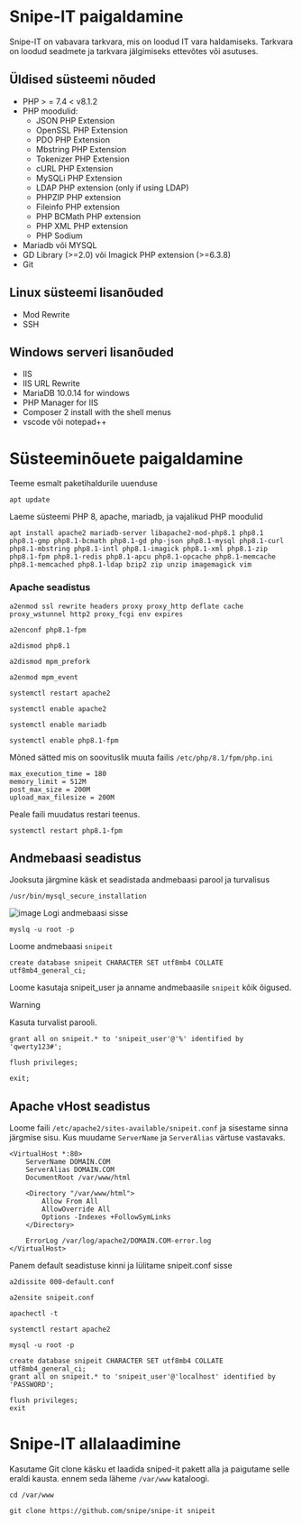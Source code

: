 # Snipe-IT paigaldamine
Snipe-IT on vabavara tarkvara, mis on loodud IT vara haldamiseks. Tarkvara on loodud seadmete ja tarkvara jälgimiseks ettevõtes või asutuses.

## Üldised süsteemi nõuded
- PHP > = 7.4 < v8.1.2
- PHP moodulid:
  - JSON PHP Extension
  - OpenSSL PHP Extension
  - PDO PHP Extension
  - Mbstring PHP Extension
  - Tokenizer PHP Extension
  - cURL PHP Extension
  - MySQLi PHP Extension
  - LDAP PHP extension (only if using LDAP)
  - PHPZIP PHP extension
  - Fileinfo PHP extension
  - PHP BCMath PHP extension
  - PHP XML PHP extension
  - PHP Sodium
- Mariadb või MYSQL
- GD Library (>=2.0) või Imagick PHP extension (>=6.3.8)
- Git

## Linux süsteemi lisanõuded
- Mod Rewrite
- SSH

## Windows serveri lisanõuded
- IIS	
- IIS URL Rewrite
- MariaDB 10.0.14 for windows
- PHP Manager for IIS
- Composer 2 install with the shell menus
- vscode või notepad++
# Süsteeminõuete paigaldamine
Teeme esmalt paketihaldurile uuenduse
```
apt update
```
Laeme süsteemi PHP 8, apache, mariadb, ja vajalikud PHP moodulid
```
apt install apache2 mariadb-server libapache2-mod-php8.1 php8.1 php8.1-gmp php8.1-bcmath php8.1-gd php-json php8.1-mysql php8.1-curl php8.1-mbstring php8.1-intl php8.1-imagick php8.1-xml php8.1-zip php8.1-fpm php8.1-redis php8.1-apcu php8.1-opcache php8.1-memcache php8.1-memcached php8.1-ldap bzip2 zip unzip imagemagick vim
```
### Apache seadistus
```
a2enmod ssl rewrite headers proxy proxy_http deflate cache proxy_wstunnel http2 proxy_fcgi env expires
```
```
a2enconf php8.1-fpm
```
```
a2dismod php8.1
```
```
a2dismod mpm_prefork
```
```
a2enmod mpm_event
```
```
systemctl restart apache2
```
```
systemctl enable apache2
```
```
systemctl enable mariadb
```
```
systemctl enable php8.1-fpm
```
Mõned sätted mis on soovituslik muuta failis `/etc/php/8.1/fpm/php.ini`
```
max_execution_time = 180
memory_limit = 512M
post_max_size = 200M
upload_max_filesize = 200M
```
Peale faili muudatus restari teenus.
```
systemctl restart php8.1-fpm
```
## Andmebaasi seadistus
Jooksuta järgmine käsk et seadistada andmebaasi parool ja turvalisus
```
/usr/bin/mysql_secure_installation
```
![image](https://github.com/klausvarik-ivk/Dokumentatsioonid/assets/127380638/a7f50e0e-c625-4e09-a8cd-7ff198c0bbae)
Logi andmebaasi sisse
```
myslq -u root -p
```
Loome andmebaasi `snipeit`
```
create database snipeit CHARACTER SET utf8mb4 COLLATE utf8mb4_general_ci;
```
Loome kasutaja snipeit_user ja anname andmebaasile `snipeit` kõik õigused.
> [!WARNING]
> Kasuta turvalist parooli.
```
grant all on snipeit.* to 'snipeit_user'@'%' identified by 'qwerty123#';
```
```
flush privileges;
```
```
exit;
```
## Apache vHost seadistus
Loome faili `/etc/apache2/sites-available/snipeit.conf` ja sisestame sinna järgmise sisu.
Kus muudame `ServerName` ja `ServerAlias` värtuse vastavaks.
```
<VirtualHost *:80>
	ServerName DOMAIN.COM
	ServerAlias DOMAIN.COM
	DocumentRoot /var/www/html

	<Directory "/var/www/html">
        Allow From All
		AllowOverride All
		Options -Indexes +FollowSymLinks
	</Directory>

	ErrorLog /var/log/apache2/DOMAIN.COM-error.log
</VirtualHost>
```
Panem default seadistuse kinni ja lülitame snipeit.conf sisse 
```
a2dissite 000-default.conf
```
```
a2ensite snipeit.conf
```
```
apachectl -t
```
```
systemctl restart apache2
```
```
mysql -u root -p

create database snipeit CHARACTER SET utf8mb4 COLLATE utf8mb4_general_ci;
grant all on snipeit.* to 'snipeit_user'@'localhost' identified by 'PASSWORD';

flush privileges;
exit
```
# Snipe-IT allalaadimine
Kasutame Git clone käsku et laadida sniped-it pakett alla ja paigutame selle eraldi kausta.
ennem seda läheme `/var/www` kataloogi.
```
cd /var/www
```
```
git clone https://github.com/snipe/snipe-it snipeit
```
  

